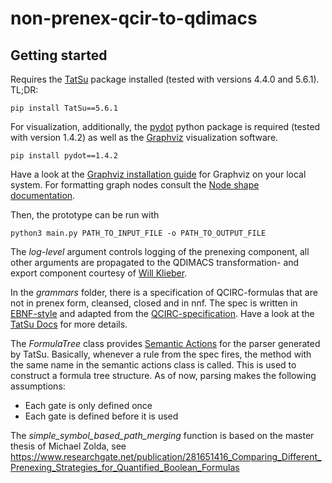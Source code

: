 # non-prenex-qcir-to-qdimacs

Getting started
-

Requires the [TatSu](https://pypi.org/project/TatSu/#description) package installed (tested with versions 4.4.0 and 5.6.1).
TL;DR:
```
pip install TatSu==5.6.1
```

For visualization, additionally, the [pydot](https://pypi.org/project/pydot/) python package is required (tested with version 1.4.2) as well as the [Graphviz](https://graphviz.org/) visualization software.
```
pip install pydot==1.4.2
```
Have a look at the [Graphviz installation guide](https://graphviz.org/download/) for Graphviz on your local system. For formatting graph nodes consult the [Node shape documentation](https://graphviz.org/doc/info/shapes.html#html).

Then, the prototype can be run with
```
python3 main.py PATH_TO_INPUT_FILE -o PATH_TO_OUTPUT_FILE
```
The *log-level* argument controls logging of the prenexing component, all other arguments are propagated to the QDIMACS transformation- and export component courtesy of [Will Klieber](https://www.wklieber.com/ghostq/qcir-converter.html).

In the *grammars* folder, there is a specification of QCIRC-formulas that are not in prenex form, cleansed, closed and in nnf. The spec is written in [EBNF-style](https://en.wikipedia.org/wiki/Extended_Backus%E2%80%93Naur_form) and adapted from the [QCIRC-specification](http://www.qbflib.org/qcir.pdf). Have a look at the [TatSu Docs](https://tatsu.readthedocs.io/en/stable/syntax.html#rules) for more details.

The *FormulaTree* class provides [Semantic Actions](https://tatsu.readthedocs.io/en/stable/semantics.html) for the parser generated by TatSu. Basically, whenever a rule from the spec fires, the method with the same name in the semantic actions class is called. This is used to construct a formula tree structure. As of now, parsing makes the following assumptions:
- Each gate is only defined once
- Each gate is defined before it is used

The *simple_symbol_based_path_merging* function is based on the master thesis of Michael Zolda, see https://www.researchgate.net/publication/281651416_Comparing_Different_Prenexing_Strategies_for_Quantified_Boolean_Formulas
